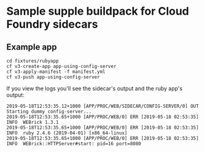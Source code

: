# Sample supple buildpack for Cloud Foundry sidecars

## Example app

```plain
cd fixtures/rubyapp
cf v3-create-app app-using-config-server
cf v3-apply-manifest -f manifest.yml
cf v3-push app-using-config-server
```

If you view the logs you'll see the sidecar's output and the ruby app's output:

```plain
2019-05-18T12:53:35.12+1000 [APP/PROC/WEB/SIDECAR/CONFIG-SERVER/0] OUT Starting dummy config-server...
2019-05-18T12:53:35.65+1000 [APP/PROC/WEB/0] ERR [2019-05-18 02:53:35] INFO  WEBrick 1.3.1
2019-05-18T12:53:35.65+1000 [APP/PROC/WEB/0] ERR [2019-05-18 02:53:35] INFO  ruby 2.4.6 (2019-04-01) [x86_64-linux]
2019-05-18T12:53:35.65+1000 [APP/PROC/WEB/0] ERR [2019-05-18 02:53:35] INFO  WEBrick::HTTPServer#start: pid=16 port=8080
```